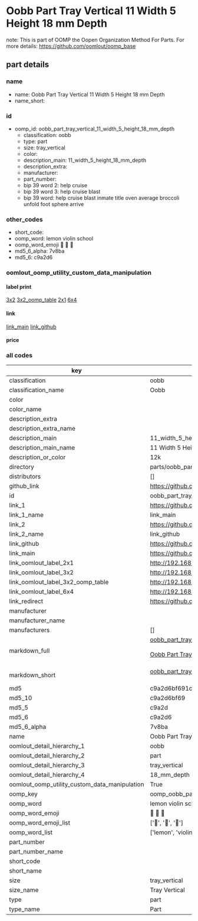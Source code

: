 # Oobb Part Tray Vertical 11 Width 5 Height 18 mm Depth  

note: This is part of OOMP the Oopen Organization Method For Parts. For more details: https://github.com/oomlout/oomp_base

##  part details
  







### name
* name: Oobb Part Tray Vertical 11 Width 5 Height 18 mm Depth
* name_short: 
### id
* oomp_id: oobb_part_tray_vertical_11_width_5_height_18_mm_depth
  * classification: oobb
  * type: part
  * size: tray_vertical
  * color: 
  * description_main: 11_width_5_height_18_mm_depth
  * description_extra: 
  * manufacturer: 
  * part_number: 
  * bip 39 word 2: help cruise
  * bip 39 word 3: help cruise blast
  * bip 39 word: help cruise blast inmate title oven average broccoli unfold foot sphere arrive

### other_codes
* short_code: 
* oomp_word: lemon violin school
* oomp_word_emoji :lemon: :violin: :school:
* md5_6_alpha: 7v8ba
* md5_6: c9a2d6






### oomlout_oomp_utility_custom_data_manipulation
#### label print
[3x2](http://192.168.1.245:1112/?label=oomp%207v8ba)
[3x2_oomp_table](http://192.168.1.108:1112/?label=oomp%207v8ba)
[2x1](http://192.168.1.242:1112/?label=oomp%207v8ba)
[6x4](http://192.168.1.55:1112/?label=oomp%207v8ba)    

#### link

[link_main](https://github.com/oomlout/oomlout_oomp_version_1_messy/tree/main/parts/oobb_part_tray_vertical_11_width_5_height_18_mm_depth) [link_github](https://github.com/oomlout/oomlout_oomp_version_1_messy/tree/main/parts/oobb_part_tray_vertical_11_width_5_height_18_mm_depth)                             

#### price







### all codes 
| key | value |  
| --- | --- |  
| classification | oobb |  
| classification_name | Oobb |  
| color |  |  
| color_name |  |  
| description_extra |  |  
| description_extra_name |  |  
| description_main | 11_width_5_height_18_mm_depth |  
| description_main_name | 11 Width 5 Height 18 mm Depth |  
| description_or_color | 12k |  
| directory | parts/oobb_part_tray_vertical_11_width_5_height_18_mm_depth |  
| distributors | [] |  
| github_link | https://github.com/oomlout/oomlout_oomp_part_src/tree/main/parts/oobb_part_tray_vertical_11_width_5_height_18_mm_depth |  
| id | oobb_part_tray_vertical_11_width_5_height_18_mm_depth |  
| link_1 | https://github.com/oomlout/oomlout_oomp_version_1_messy/tree/main/parts/oobb_part_tray_vertical_11_width_5_height_18_mm_depth |  
| link_1_name | link_main |  
| link_2 | https://github.com/oomlout/oomlout_oomp_version_1_messy/tree/main/parts/oobb_part_tray_vertical_11_width_5_height_18_mm_depth |  
| link_2_name | link_github |  
| link_github | https://github.com/oomlout/oomlout_oomp_version_1_messy/tree/main/parts/oobb_part_tray_vertical_11_width_5_height_18_mm_depth |  
| link_main | https://github.com/oomlout/oomlout_oomp_version_1_messy/tree/main/parts/oobb_part_tray_vertical_11_width_5_height_18_mm_depth |  
| link_oomlout_label_2x1 | http://192.168.1.242:1112/?label=oomp%207v8ba |  
| link_oomlout_label_3x2 | http://192.168.1.245:1112/?label=oomp%207v8ba |  
| link_oomlout_label_3x2_oomp_table | http://192.168.1.108:1112/?label=oomp%207v8ba |  
| link_oomlout_label_6x4 | http://192.168.1.55:1112/?label=oomp%207v8ba |  
| link_redirect | https://github.com/oomlout/oomlout_oomp_version_1_messy/tree/main/parts/oobb_part_tray_vertical_11_width_5_height_18_mm_depth |  
| manufacturer |  |  
| manufacturer_name |  |  
| manufacturers | [] |  
| markdown_full | [oobb_part_tray_vertical_11_width_5_height_18_mm_depth](none)<br>[](none)<br>[Oobb Part Tray Vertical 11 Width 5 Height 18 Mm Depth](none)<br><br> |  
| markdown_short | [oobb_part_tray_vertical_11_width_5_height_18_mm_depth](none)<br><br> |  
| md5 | c9a2d6bf691c61fa777177442ecd2b58 |  
| md5_10 | c9a2d6bf69 |  
| md5_5 | c9a2d |  
| md5_6 | c9a2d6 |  
| md5_6_alpha | 7v8ba |  
| name | Oobb Part Tray Vertical 11 Width 5 Height 18 mm Depth |  
| oomlout_detail_hierarchy_1 | oobb |  
| oomlout_detail_hierarchy_2 | part |  
| oomlout_detail_hierarchy_3 | tray_vertical |  
| oomlout_detail_hierarchy_4 | 18_mm_depth |  
| oomlout_oomp_utility_custom_data_manipulation | True |  
| oomp_key | oomp_oobb_part_tray_vertical_11_width_5_height_18_mm_depth |  
| oomp_word | lemon violin school |  
| oomp_word_emoji | :lemon: :violin: :school: |  
| oomp_word_emoji_list | [':lemon:', ':violin:', ':school:'] |  
| oomp_word_list | ['lemon', 'violin', 'school'] |  
| part_number |  |  
| part_number_name |  |  
| short_code |  |  
| short_name |  |  
| size | tray_vertical |  
| size_name | Tray Vertical |  
| type | part |  
| type_name | Part |  
